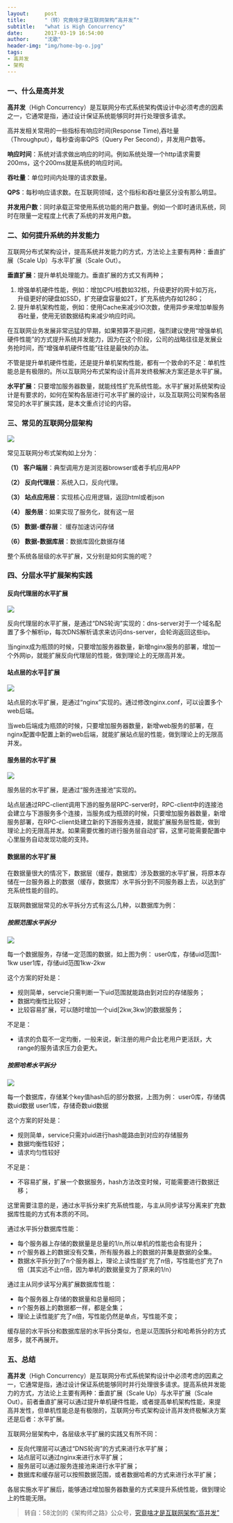 ```yaml
---
layout:     post
title:      "（转）究竟啥才是互联网架构“高并发”"
subtitle:   "what is High Concurrency"
date:       2017-03-19 16:54:00
author:     "沈歌"
header-img: "img/home-bg-o.jpg"
tags:
- 高并发
- 架构
---
```


### 一、什么是高并发

**高并发**（High Concurrency）是互联网分布式系统架构偶设计中必须考虑的因素之一，它通常是指，通过设计保证系统能够同时并行处理很多请求。

高并发相关常用的一些指标有响应时间(Response Time),吞吐量（Throughput），每秒查询率QPS（Query Per Second），并发用户数等。

**响应时间**：系统对请求做出响应的时间。例如系统处理一个http请求需要200ms，这个200ms就是系统的响应时间。

**吞吐量**：单位时间内处理的请求数量。

**QPS**：每秒响应请求数。在互联网领域，这个指标和吞吐量区分没有那么明显。

**并发用户数**：同时承载正常使用系统功能的用户数量。例如一个即时通讯系统，同时在限量一定程度上代表了系统的并发用户数。

### 二、如何提升系统的并发能力

互联网分布式架构设计，提高系统并发能力的方式，方法论上主要有两种：垂直扩展（Scale Up）与水平扩展（Scale Out）。

**垂直扩展**：提升单机处理能力。垂直扩展的方式又有两种；

1. 增强单机硬件性能，例如：增加CPU核数如32核，升级更好的网卡如万兆，升级更好的硬盘如SSD，扩充硬盘容量如2T，扩充系统内存如128G；
2. 提升单机架构性能，例如：使用Cache来减少IO次数，使用异步来增加单服务吞吐量，使用无锁数据结构来减少响应时间。

在互联网业务发展非常迅猛的早期，如果预算不是问题，强烈建议使用“增强单机硬件性能”的方式提升系统并发能力，因为在这个阶段，公司的战略往往是发展业务抢时间，而“增强单机硬件性能”往往是最快的办法。

不管是提升单机硬件性能，还是提升单机架构性能，都有一个致命的不足：单机性能总是有极限的。所以互联网分布式架构设计高并发终极解决方案还是水平扩展。

**水平扩展**：只要增加服务器数量，就能线性扩充系统性能。水平扩展对系统架构设计是有要求的，如何在架构各层进行可水平扩展的设计，以及互联网公司架构各层常见的水平扩展实践，是本文重点讨论的内容。

### 三、常见的互联网分层架构

![](http://shenpengyan.github.io/img/in-post/what-is-high-availiability/layer-architecture.jpeg)

常见互联网分布式架构如上分为：

**（1） 客户端层**：典型调用方是浏览器browser或者手机应用APP

**（2） 反向代理层**：系统入口，反向代理。

**（3） 站点应用层**：实现核心应用逻辑，返回html或者json

**（4） 服务层**：如果实现了服务化，就有这一层

**（5） 数据-缓存层**： 缓存加速访问存储

**（6） 数据-数据库层**：数据库固化数据存储

整个系统各层级的水平扩展，又分别是如何实施的呢？

### 四、分层水平扩展架构实践

#### 反向代理层的水平扩展

![](http://shenpengyan.github.io/img/in-post/what-is-high-concurrency/proxy-scale-out.png)

反向代理层的水平扩展，是通过“DNS轮询”实现的：dns-server对于一个域名配置了多个解析ip，每次DNS解析请求来访问dns-server，会轮询返回这些ip。

当nginx成为瓶颈的时候，只要增加服务器数量，新增nginx服务的部署，增加一个外网ip，就能扩展反向代理层的性能，做到理论上的无限高并发。

#### 站点层的水平扩展

![](http://shenpengyan.github.io/img/in-post/what-is-high-concurrency/website-scale-out.png)

站点层的水平扩展，是通过“nginx”实现的。通过修改nginx.conf，可以设置多个web后端。

当web后端成为瓶颈的时候，只要增加服务器数量，新增web服务的部署，在nginx配置中配置上新的web后端，就能扩展站点层的性能，做到理论上的无限高并发。

#### 服务层的水平扩展

![](http://shenpengyan.github.io/img/in-post/what-is-high-concurrency/service-scale-out.png)

服务层的水平扩展，是通过“服务连接池”实现的。

站点层通过RPC-client调用下游的服务层RPC-server时，RPC-client中的连接池会建立与下游服务多个连接，当服务成为瓶颈的时候，只要增加服务器数量，新增服务部署，在RPC-client处建立新的下游服务连接，就能扩展服务层性能，做到理论上的无限高并发。如果需要优雅的进行服务层自动扩容，这里可能需要配置中心里服务自动发现功能的支持。

#### 数据层的水平扩展

在数据量很大的情况下，数据层（缓存，数据库）涉及数据的水平扩展，将原本存储在一台服务器上的数据（缓存，数据库）水平拆分到不同服务器上去，以达到扩充系统性能的目的。

互联网数据层常见的水平拆分方式有这么几种，以数据库为例：

##### 按照范围水平拆分

![](http://shenpengyan.github.io/img/in-post/what-is-high-concurrency/db-range-scale-out.png)

每一个数据服务，存储一定范围的数据，如上图为例：
user0库，存储uid范围1-1kw
user1库，存储uid范围1kw-2kw

这个方案的好处是：
- 规则简单，servcie只需判断一下uid范围就能路由到对应的存储服务；
- 数据均衡性比较好；
- 比较容易扩展，可以随时增加一个uid[2kw,3kw]的数据服务；

不足是：

- 请求的负载不一定均衡，一般来说，新注册的用户会比老用户更活跃，大range的服务请求压力会更大。

##### 按照哈希水平拆分

![](http://shenpengyan.github.io/img/in-post/what-is-high-concurrency/db-hash-scale-out.png)

每一个数据库，存储某个key值hash后的部分数据，上图为例：
user0库，存储偶数uid数据
user1库，存储奇数uid数据

这个方案的好处是：

- 规则简单，service只需对uid进行hash能路由到对应的存储服务
- 数据均衡性较好；
- 请求均匀性较好

不足是：

- 不容易扩展，扩展一个数据服务，hash方法改变时候，可能需要进行数据迁移；

这里需要注意的是，通过水平拆分来扩充系统性能，与主从同步读写分离来扩充数据库性能的方式有本质的不同。

通过水平拆分数据库性能：

- 每个服务器上存储的数据量是总量的1/n,所以单机的性能也会有提升；
- n个服务器上的数据没有交集，所有服务器上的数据的并集是数据的全集。
- 数据水平拆分到了n个服务器上，理论上读性能扩充了n倍，写性能也扩充了n倍（其实远不止n倍，因为单机的数据量变为了原来的1/n）

通过主从同步读写分离扩展数据库性能：

- 每个服务器上存储的数据量和总量相同；
- n个服务器上的数据都一样，都是全集；
- 理论上读性能扩充了n倍，写性能仍然是单点，写性能不变；

缓存层的水平拆分和数据库层的水平拆分类似，也是以范围拆分和哈希拆分的方式居多，就不再展开。

### 五、总结

**高并发**（High Concurrency）是互联网分布式系统架构设计中必须考虑的因素之一，它通常是指，通过设计保证系统能够同时并行处理很多请求。提高系统并发能力的方式，方法论上主要有两种：垂直扩展（Scale Up）与水平扩展（Scale Out）。前者垂直扩展可以通过提升单机硬件性能，或者提高单机架构性能，来提高并发性，但单机性能总是有极限的，互联网分布式架构设计高并发终极解决方案还是后者：水平扩展。

互联网分层架构中，各层级水平扩展的实践又有所不同：

- 反向代理层可以通过“DNS轮询”的方式来进行水平扩展；
- 站点层可以通过nginx来进行水平扩展；
- 服务层可以通过服务连接池来进行水平扩展；
- 数据库和缓存层可以按照数据范围，或者数据哈希的方式来进行水平扩展；

各层实施水平扩展后，能够通过增加服务器数量的方式来提升系统性能，做到理论上的性能无限。


> 转自：58沈剑的《架构师之路》公众号，[究竟啥才是互联网架构“高并发”](http://mp.weixin.qq.com/s?__biz=MjM5ODYxMDA5OQ==&mid=2651959830&idx=1&sn=ce1c5a58caed227d7dfdbc16d6e1cea4&chksm=bd2d07ca8a5a8edc45cc45c4787cc72cf4c8b96fb43d2840c7ccd44978036a7d39a03dd578b5&scene=21#wechat_redirect)





